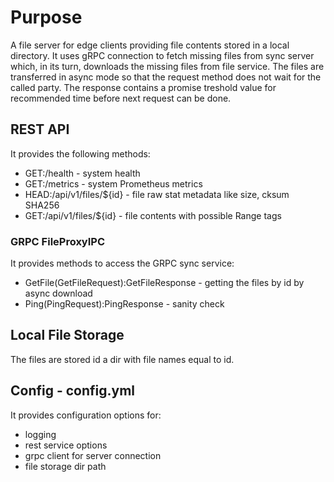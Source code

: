 # Purpose

A file server for edge clients providing file contents stored
in a local directory. It uses gRPC connection to fetch missing files
from sync server which, in its turn, downloads the missing files
from file service. The files are transferred in async mode
so that the request method does not wait for the called party.
The response contains a promise treshold value for recommended
time before next request can be done.

## REST API

It provides the following methods:
- GET:/health - system health
- GET:/metrics - system Prometheus metrics
- HEAD:/api/v1/files/${id} - file raw stat metadata like size, cksum SHA256
- GET:/api/v1/files/${id} - file contents with possible Range tags

### GRPC FileProxyIPC

It provides methods to access the GRPC sync service:
- GetFile(GetFileRequest):GetFileResponse - getting the files by id by async download
- Ping(PingRequest):PingResponse - sanity check

## Local File Storage

The files are stored id a dir with file names equal to id.

## Config - config.yml

It provides configuration options for:
- logging
- rest service options
- grpc client for server connection
- file storage dir path
